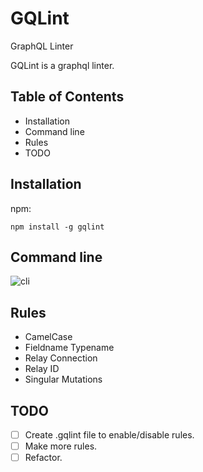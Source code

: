 # GQLint
GraphQL Linter

GQLint is a graphql linter.

## Table of Contents
- Installation
- Command line
- Rules
- TODO

## Installation
npm:
```
npm install -g gqlint
```

## Command line
![cli](https://raw.githubusercontent.com/happylinks/gqlint/master/cli.png)

## Rules
- CamelCase
- Fieldname Typename
- Relay Connection
- Relay ID
- Singular Mutations

## TODO
- [ ] Create .gqlint file to enable/disable rules.
- [ ] Make more rules.
- [ ] Refactor.
